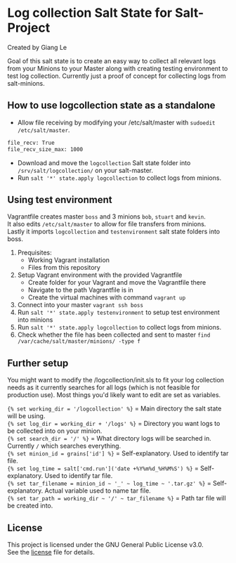 # Log collection Salt State for Salt-Project
Created by Giang Le

Goal of this salt state is to create an easy way to collect all relevant logs from your Minions to your Master along with creating testing environment to test log collection. Currently just a proof of concept for collecting logs from salt-minions. 

## How to use logcollection state as a standalone
- Allow file receiving by modifying your /etc/salt/master with ```sudoedit /etc/salt/master```. 

```bash
file_recv: True
file_recv_size_max: 1000
```

- Download and move the ```logcollection``` Salt state folder into ```/srv/salt/logcollection/``` on your salt-master. 
- Run ```salt '*' state.apply logcollection``` to collect logs from minions.


## Using test environment
Vagrantfile creates master ```boss``` and 3 minions ```bob```, ```stuart``` and ```kevin```.    
It also edits ```/etc/salt/master``` to allow for file transfers from minions.    
Lastly it imports ```logcollection``` and ```testenvironment``` salt state folders into boss.    

1. Prequisites: 
    - Working Vagrant installation
    - Files from this repository
2. Setup Vagrant environment with the provided Vagrantfile
    - Create folder for your Vagrant and move the Vagrantfile there
    - Navigate to the path Vagrantfile is in
    - Create the virtual machines with command ```vagrant up```
3. Connect into your master ```vagrant ssh boss```
4. Run ```salt '*' state.apply testenvironment``` to setup test environment into minions
5. Run ```salt '*' state.apply logcollection``` to collect logs from minions.
6. Check whether the file has been collected and sent to master ```find /var/cache/salt/master/minions/ -type f```


## Further setup
You might want to modify the /logcollection/init.sls to fit your log collection needs as it currently searches for all logs (which is not feasible for production use). Most things you'd likely want to edit are set as variables. 

```{% set working_dir = '/logcollection' %}``` = Main directory the salt state will be using.    
```{% set log_dir = working_dir + '/logs' %}``` = Directory you want logs to be collected into on your minion.    
```{% set search_dir = '/' %}``` = What directory logs will be searched in. Currently ```/``` which searches everything.    
```{% set minion_id = grains['id'] %}``` = Self-explanatory. Used to identify tar file.     
```{% set log_time = salt['cmd.run']('date +%Y%m%d_%H%M%S') %}``` = Self-explanatory. Used to identify tar file.     
```{% set tar_filename = minion_id ~ '_' ~ log_time ~ '.tar.gz' %}``` = Self-explanatory. Actual variable used to name tar file.     
```{% set tar_path = working_dir ~ '/' ~ tar_filename %}``` = Path tar file will be created into.     

## License
This project is licensed under the GNU General Public License v3.0.  
See the [license](LICENSE) file for details.
